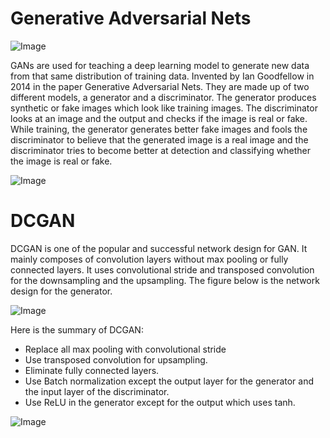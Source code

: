 # Generative Adversarial Nets
![Image](https://www.tensorflow.org/tutorials/generative/images/gan1.png)

GANs are used for teaching a deep learning model to generate new data from that same distribution of training data. Invented by Ian Goodfellow in 2014 in the paper Generative Adversarial Nets. They are made up of two different models, a generator and a discriminator. The generator produces synthetic or fake images which look like training images. The discriminator looks at an image and the output and checks if the image is real or fake. While training, the generator generates better fake images and fools the discriminator to believe that the generated image is a real image and the discriminator tries to become better at detection and classifying whether the image is real or fake.

![Image](https://www.tensorflow.org/tutorials/generative/images/gan2.png)

# DCGAN
DCGAN is one of the popular and successful network design for GAN. It mainly composes of convolution layers without max pooling or fully connected layers. It uses convolutional stride and transposed convolution for the downsampling and the upsampling. The figure below is the network design for the generator.

![Image](https://editor.analyticsvidhya.com/uploads/2665314.png)

Here is the summary of DCGAN:
- Replace all max pooling with convolutional stride
- Use transposed convolution for upsampling.
- Eliminate fully connected layers.
- Use Batch normalization except the output layer for the generator and the input layer of the discriminator.
- Use ReLU in the generator except for the output which uses tanh.

![Image](https://www.tensorflow.org/images/gan/dcgan.gif)

